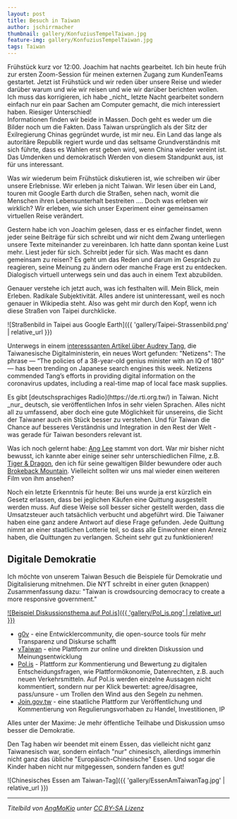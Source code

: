 ```yaml
---
layout: post
title: Besuch in Taiwan
author: jschirrmacher
thumbnail: gallery/KonfuziusTempelTaiwan.jpg
feature-img: gallery/KonfuziusTempelTaiwan.jpg
tags: Taiwan
---
```

<div class="author christiane"></div>
Frühstück kurz vor 12:00. Joachim hat nachts gearbeitet. Ich bin heute früh zur ersten Zoom-Session für meinen externen Zugang zum KundenTeams gestartet. Jetzt ist Frühstück und wir reden über unsere Reise und wieder darüber warum und wie wir reisen und wie wir darüber berichten wollen.

<div class="author joachim"></div>
Ich muss das korrigieren, ich habe _nicht_ letzte Nacht gearbeitet sondern einfach nur ein paar Sachen am Computer gemacht, die mich interessiert haben. Riesiger Unterschied!

<div class="author christiane"></div>
Informationen finden wir beide in Massen. Doch geht es weder um die Bilder noch um die Fakten. Dass Taiwan ursprünglich als der Sitz der Exilregierung Chinas gegründet wurde, ist mir neu. Ein Land das lange als autoritäre Republik regiert wurde und das seltsame Grundverständnis mit sich führte, dass es Wahlen erst geben wird, wenn China wieder vereint ist. Das Umdenken und demokratisch Werden von diesem Standpunkt aus, ist für uns interessant.

Was wir wiederum beim Frühstück diskutieren ist, wie schreiben wir über unsere Erlebnisse. Wir erleben ja nicht Taiwan. Wir lesen über ein Land, touren mit Google Earth durch die Straßen, sehen nach, womit die Menschen ihren Lebensunterhalt bestreiten .... Doch was erleben wir wirklich? Wir erleben, wie sich unser Experiment einer gemeinsamen virtuellen Reise verändert.

Gestern habe ich von Joachim gelesen, dass er es einfacher findet, wenn jeder seine Beiträge für sich schreibt und wir nicht dem Zwang unterliegen unsere Texte miteinander zu vereinbaren. Ich hatte dann spontan keine Lust mehr. Liest jeder für sich. Schreibt jeder für sich. Was macht es dann gemeinsam zu reisen? Es geht um das Reden und darum im Gespräch zu reagieren, seine Meinung zu ändern oder manche Frage erst zu entdecken. Dialogisch virtuell unterwegs sein und das auch in einem Text abzubilden.

Genauer verstehe ich jetzt auch, was ich festhalten will. Mein Blick, mein Erleben. Radikale Subjektivität. Alles andere ist uninteressant, weil es noch genauer in Wikipedia steht. Also was geht mir durch den Kopf, wenn ich diese Straßen von Taipei durchklicke.

![Straßenbild in Taipei aus Google Earth]({{ 'gallery/Taipei-Strassenbild.png' | relative_url }})

Unterwegs in einem [interesssanten Artikel über Audrey Tang](https://international.thenewslens.com/article/132023), die Taiwanesische Digitalministerin, ein neues Wort gefunden: "Netizens": The phrase — “The policies of a 38-year-old genius minister with an IQ of 180” — has been trending on Japanese search engines this week. Netizens commended Tang’s efforts in providing digital information on the coronavirus updates, including a real-time map of local face mask supplies.

<div class="author joachim"></div>
Es gibt [deutschsprachiges Radio](https://de.rti.org.tw/) in Taiwan. Nicht _nur_ deutsch, sie veröffentlichen Infos in sehr vielen Sprachen. Alles nicht all zu umfassend, aber doch eine gute Möglichkeit für unsereins, die Sicht der Taiwaner auch ein Stück besser zu verstehen. Und für Taiwan die Chance auf besseres Verständnis und Integration in den Rest der Welt - was gerade für Taiwan besonders relevant ist.

Was ich noch gelernt habe: [Ang Lee](https://www.imdb.com/name/nm0000487/?ref_=fn_al_nm_1) stammt von dort. War mir bisher nicht bewusst, ich kannte aber einige seiner sehr unterschiedlichen Filme, z.B. [Tiger & Dragon](https://www.imdb.com/title/tt0190332/?ref_=nm_flmg_dr_11), den ich für seine gewaltigen Bilder bewundere oder auch [Brokeback Mountain](https://www.imdb.com/title/tt0388795/?ref_=nm_flmg_dr_7). Vielleicht sollten wir uns mal wieder einen weiteren Film von ihm ansehen?

Noch ein letzte Erkenntnis für heute: Bei uns wurde ja erst kürzlich ein Gesetz erlassen, dass bei jeglichen Käufen eine Quittung ausgestellt werden muss. Auf diese Weise soll besser sicher gestellt werden, dass die Umsatzsteuer auch tatsächlich verbucht und abgeführt wird. Die Taiwaner haben eine ganz andere Antwort auf diese Frage gefunden. Jede Quittung nimmt an einer staatlichen Lotterie teil, so dass alle Einwohner einen Anreiz haben, die Quittungen zu verlangen. Scheint sehr gut zu funktionieren!

## Digitale Demokratie

<div class="author christiane"></div>
Ich möchte von unserem Taiwan Besuch die Beispiele für Demokratie und Digitalisierung mitnehmen. Die NYT schreibt in einer guten (knappen) Zusammenfassung dazu: "Taiwan is crowdsourcing democracy to create a more responsive government." 

[![Beispiel Diskussionsthema auf Pol.is]({{ 'gallery/Pol_is.png' | relative_url }})](https://pol.is)

- [g0v](http://g0v.asia/) - eine Entwicklercommunity, die open-source tools für mehr Transparenz und Diskurse schafft
- [vTaiwan](https://vtaiwan.tw/) - eine Plattform zur online und direkten Diskussion und Meinungsentwicklung
- [Pol.is](https://pol.is) - Plattform zur Kommentierung und Bewertung zu digitalen Entscheidungsfragen, wie Plattformökonomie, Datenrechten, z.B. auch neuen Verkehrsmitteln. Auf Pol.is werden einzelne Aussagen nicht kommentiert, sondern nur per Klick bewertet: agree/disagree, pass/unsure - um Trollen den Wind aus den Segeln zu nehmen.
- [Join.gov.tw](https://join.gov.tw/) - eine staatliche Plattform zur Veröffentlichung und Kommentierung von Regulierungsvorhaben zu Handel, Investitionen, IP

Alles unter der Maxime: Je mehr öffentliche Teilhabe und Diskussion umso besser die Demokratie.

<div class="author joachim"></div>
Den Tag haben wir beendet mit einem Essen, das vielleicht nicht ganz Taiwanesisch war, sondern einfach "nur" chinesisch, allerdings immerhin nicht ganz das übliche "Europäisch-Chinesische" Essen. Und sogar die Kinder haben nicht nur mitgegessen, sondern fanden es gut!

![Chinesisches Essen am Taiwan-Tag]({{ 'gallery/EssenAmTaiwanTag.jpg' | relative_url }})

---

_Titelbild von [AngMoKio](https://commons.wikimedia.org/wiki/User:AngMoKio) unter [CC BY-SA Lizenz](https://creativecommons.org/licenses/by-sa/3.0)_

